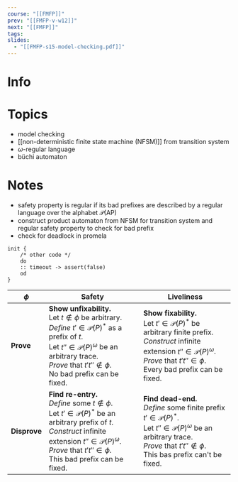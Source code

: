 ```yaml
---
course: "[[FMFP]]"
prev: "[[FMFP-v-w12]]"
next: "[[FMFP]]"
tags: 
slides:
  - "[[FMFP-s15-model-checking.pdf]]"
---
```



# Info


# Topics
- model checking
- [[non-deterministic finite state machine (NFSM)]] from transition system
- $\omega$-regular language
- büchi automaton


# Notes
- safety property is regular if its bad prefixes are described by a regular language over the alphabet $\mathcal{P}(\mathrm{AP})$
- construct product automaton from NFSM for transition system and regular safety property to check for bad prefix
- check for deadlock in promela
```pml
init {
    /* other code */
	do
	:: timeout -> assert(false)
	od
}
```

| $\phi$       | Safety                                                                                                                                                                                                                                                          | Liveliness                                                                                                                                                                                                                   |
| ------------ | --------------------------------------------------------------------------------------------------------------------------------------------------------------------------------------------------------------------------------------------------------------- | ---------------------------------------------------------------------------------------------------------------------------------------------------------------------------------------------------------------------------- |
| **Prove**    | **Show unfixability.**<br>Let $t \not\in \phi$ be arbitrary.<br>*Define* $t' \in \mathcal{P}(P)^{*}$ as a prefix of $t$.<br>Let $t'' \in \mathcal{P}(P)^{\omega}$ be an arbitrary trace.<br>*Prove* that $t't'' \not\in \phi$.<br>No bad prefix can be fixed.   | **Show fixability.**<br>Let $t' \in \mathcal{P}(P)^{*}$ be arbitrary finite prefix.<br>*Construct* infinite extension $t'' \in \mathcal{P}(P)^{\omega}$.<br>*Prove* that $t't'' \in \phi$.<br>Every bad prefix can be fixed. |
| **Disprove** | **Find re-entry.**<br>*Define* some $t \not\in \phi$.<br>Let $t' \in \mathcal{P}(P)^{*}$ be an arbitrary prefix of $t$.<br>*Construct* infinite extension $t'' \in \mathcal{P}(P)^{\omega}$.<br>*Prove* that $t't'' \in \phi$.<br>This bad prefix can be fixed. | **Find dead-end.**<br>*Define* some finite prefix $t' \in \mathcal{P}(P)^{*}$.<br>Let $t'' \in \mathcal{P}(P)^{\omega}$ be an arbitrary trace.<br>*Prove* that $t't'' \not\in \phi$.<br>This bas prefix can't be fixed.      |
